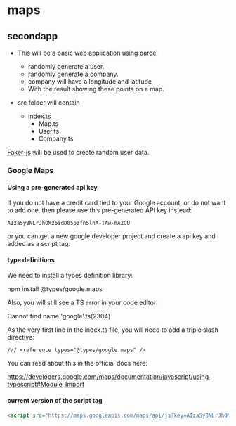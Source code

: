 # maps

## secondapp

* This will be a basic web application using parcel
  * randomly generate a user.
  * randomly generate a company.
  * company will have a longitude and latitude
  * With the result showing these points on a map.

* src folder will contain
  * index.ts
    * Map.ts
    * User.ts
    * Company.ts

[Faker-js](https://fakerjs.dev/api/) will be used to create random user data.

### Google Maps

#### Using a pre-generated api key

If you do not have a credit card tied to your Google account, or do not want to add one, then please use this pre-generated API key instead:

`AIzaSyBNLrJhOMz6idD05pzfn5lhA-TAw-mAZCU`

or you can get a new google developer project and create a api key and added as a script tag.

#### type definitions

We need to install a types definition library:

npm install @types/google.maps

Also, you will still see a TS error in your code editor:

Cannot find name 'google'.ts(2304)

As the very first line in the index.ts file, you will need to add a triple slash directive:

    /// <reference types="@types/google.maps" />

You can read about this in the official docs here:

<https://developers.google.com/maps/documentation/javascript/using-typescript#Module_Import>

#### current version of the script tag

```html
<script src="https://maps.googleapis.com/maps/api/js?key=AIzaSyBNLrJhOMz6idD05pzfn5lhA-TAw-mAZCU&loading=async&libraries=maps&v=beta" defer></script>
```
